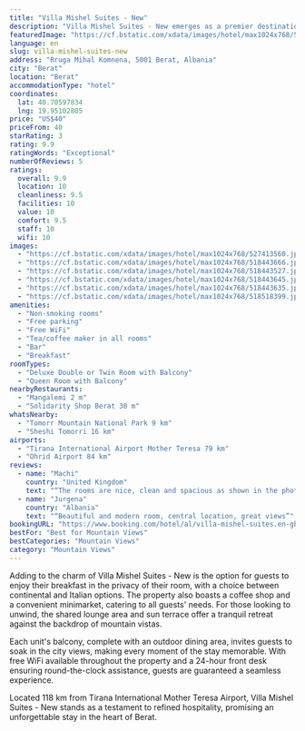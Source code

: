 ```yaml
---
title: "Villa Mishel Suites - New"
description: "Villa Mishel Suites - New emerges as a premier destination for travelers seeking a blend of comfort and elegance in Berat."
featuredImage: "https://cf.bstatic.com/xdata/images/hotel/max1024x768/527413560.jpg?k=1ab9b3d4e24763ccb6115412512ea01d41b2994d44d982292a7fdbcc3c4c6292&o=&hp=1"
language: en
slug: villa-mishel-suites-new
address: "Rruga Mihal Komnena, 5001 Berat, Albania"
city: "Berat"
location: "Berat"
accommodationType: "hotel"
coordinates:
  lat: 40.70597834
  lng: 19.95102805
price: "US$40"
priceFrom: 40
starRating: 3
rating: 9.9
ratingWords: "Exceptional"
numberOfReviews: 5
ratings:
  overall: 9.9
  location: 10
  cleanliness: 9.5
  facilities: 10
  value: 10
  comfort: 9.5
  staff: 10
  wifi: 10
images:
  - "https://cf.bstatic.com/xdata/images/hotel/max1024x768/527413560.jpg?k=1ab9b3d4e24763ccb6115412512ea01d41b2994d44d982292a7fdbcc3c4c6292&o=&hp=1"
  - "https://cf.bstatic.com/xdata/images/hotel/max1024x768/518443666.jpg?k=9e42e7d30bdd735632ec08b5f4e9480dedb5861c811b000e8bb90f8576e9f15b&o=&hp=1"
  - "https://cf.bstatic.com/xdata/images/hotel/max1024x768/518443527.jpg?k=93c9b7ad2c1ffbf2f450296793a634adf96e8344e86e8715766c2c2f77eaf673&o=&hp=1"
  - "https://cf.bstatic.com/xdata/images/hotel/max1024x768/518443645.jpg?k=4df26a952ae875671214f9bc8b5c53b91e895f019caf7e82dbb90fb2642ca5c6&o=&hp=1"
  - "https://cf.bstatic.com/xdata/images/hotel/max1024x768/518443635.jpg?k=ff59abf773f56d495754e8fec609b2d1080490be3fbded95f6d21a2b42ad00b6&o=&hp=1"
  - "https://cf.bstatic.com/xdata/images/hotel/max1024x768/518518399.jpg?k=b0d803a6afe54b4e97219a408aa1e82da370e18a15027c1257fcd9c18f6afcae&o=&hp=1"
amenities:
  - "Non-smoking rooms"
  - "Free parking"
  - "Free WiFi"
  - "Tea/coffee maker in all rooms"
  - "Bar"
  - "Breakfast"
roomTypes:
  - "Deluxe Double or Twin Room with Balcony"
  - "Queen Room with Balcony"
nearbyRestaurants:
  - "Mangalemi 2 m"
  - "Solidarity Shop Berat 30 m"
whatsNearby:
  - "Tomorr Mountain National Park 9 km"
  - "Sheshi Tomorri 16 km"
airports:
  - "Tirana International Airport Mother Teresa 79 km"
  - "Ohrid Airport 84 km"
reviews:
  - name: "Machi"
    country: "United Kingdom"
    text: "“The rooms are nice, clean and spacious as shown in the photo. Finding the hotel was easy with clear instructions. The location is very good for walking around town.”"
  - name: "Jurgena"
    country: "Albania"
    text: "“Beautiful and modern room, central location, great views”"
bookingURL: "https://www.booking.com/hotel/al/villa-mishel-suites.en-gb.html?aid=8035640"
bestFor: "Best for Mountain Views"
bestCategories: "Mountain Views"
category: "Mountain Views"
---
```


Adding to the charm of Villa Mishel Suites - New is the option for guests to enjoy their breakfast in the privacy of their room, with a choice between continental and Italian options. The property also boasts a coffee shop and a convenient minimarket, catering to all guests' needs. For those looking to unwind, the shared lounge area and sun terrace offer a tranquil retreat against the backdrop of mountain vistas.

Each unit's balcony, complete with an outdoor dining area, invites guests to soak in the city views, making every moment of the stay memorable. With free WiFi available throughout the property and a 24-hour front desk ensuring round-the-clock assistance, guests are guaranteed a seamless experience.

Located 118 km from Tirana International Mother Teresa Airport, Villa Mishel Suites - New stands as a testament to refined hospitality, promising an unforgettable stay in the heart of Berat.